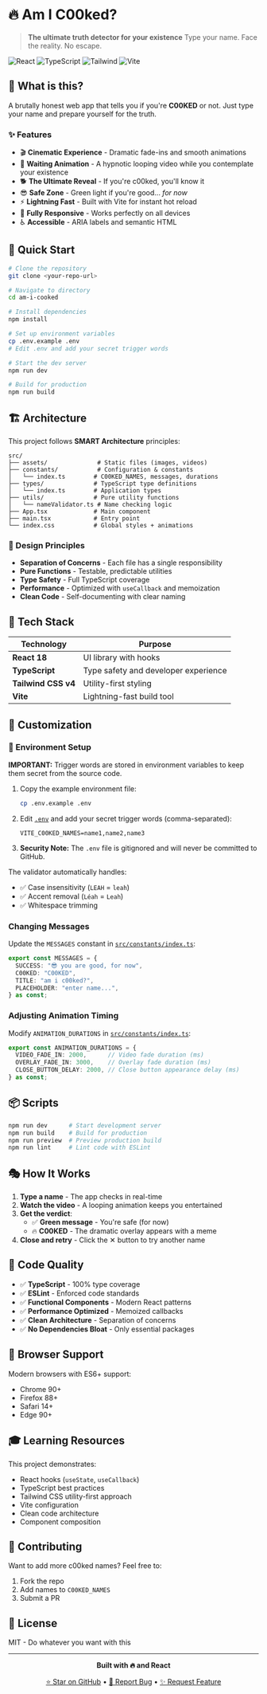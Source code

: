 # 🔥 Am I C00ked?

> **The ultimate truth detector for your existence**
> Type your name. Face the reality. No escape.

![React](https://img.shields.io/badge/React-18-61DAFB?style=for-the-badge&logo=react&logoColor=black)
![TypeScript](https://img.shields.io/badge/TypeScript-5.4-3178C6?style=for-the-badge&logo=typescript&logoColor=white)
![Tailwind](https://img.shields.io/badge/Tailwind-4.1-38B2AC?style=for-the-badge&logo=tailwind-css&logoColor=white)
![Vite](https://img.shields.io/badge/Vite-6.3-646CFF?style=for-the-badge&logo=vite&logoColor=white)

## 🎯 What is this?

A brutally honest web app that tells you if you're **C00KED** or not. Just type your name and prepare yourself for the truth.

### ✨ Features

- 🎬 **Cinematic Experience** - Dramatic fade-ins and smooth animations
- 🎥 **Waiting Animation** - A hypnotic looping video while you contemplate your existence
- 🐕 **The Ultimate Reveal** - If you're c00ked, you'll know it
- 😎 **Safe Zone** - Green light if you're good... *for now*
- ⚡ **Lightning Fast** - Built with Vite for instant hot reload
- 📱 **Fully Responsive** - Works perfectly on all devices
- ♿ **Accessible** - ARIA labels and semantic HTML

## 🚀 Quick Start

```bash
# Clone the repository
git clone <your-repo-url>

# Navigate to directory
cd am-i-cooked

# Install dependencies
npm install

# Set up environment variables
cp .env.example .env
# Edit .env and add your secret trigger words

# Start the dev server
npm run dev

# Build for production
npm run build
```

## 🏗️ Architecture

This project follows **SMART Architecture** principles:

```
src/
├── assets/              # Static files (images, videos)
├── constants/           # Configuration & constants
│   └── index.ts        # C00KED_NAMES, messages, durations
├── types/              # TypeScript type definitions
│   └── index.ts        # Application types
├── utils/              # Pure utility functions
│   └── nameValidator.ts # Name checking logic
├── App.tsx             # Main component
├── main.tsx            # Entry point
└── index.css           # Global styles + animations
```

### 🧠 Design Principles

- **Separation of Concerns** - Each file has a single responsibility
- **Pure Functions** - Testable, predictable utilities
- **Type Safety** - Full TypeScript coverage
- **Performance** - Optimized with `useCallback` and memoization
- **Clean Code** - Self-documenting with clear naming

## 🎨 Tech Stack

| Technology | Purpose |
|------------|---------|
| **React 18** | UI library with hooks |
| **TypeScript** | Type safety and developer experience |
| **Tailwind CSS v4** | Utility-first styling |
| **Vite** | Lightning-fast build tool |

## 🔧 Customization

### 🔐 Environment Setup

**IMPORTANT:** Trigger words are stored in environment variables to keep them secret from the source code.

1. Copy the example environment file:
   ```bash
   cp .env.example .env
   ```

2. Edit [`.env`](.env) and add your secret trigger words (comma-separated):
   ```env
   VITE_C00KED_NAMES=name1,name2,name3
   ```

3. **Security Note:** The `.env` file is gitignored and will never be committed to GitHub.

The validator automatically handles:
- ✅ Case insensitivity (`LEAH` = `leah`)
- ✅ Accent removal (`Léah` = `Leah`)
- ✅ Whitespace trimming

### Changing Messages

Update the `MESSAGES` constant in [`src/constants/index.ts`](src/constants/index.ts):

```typescript
export const MESSAGES = {
  SUCCESS: "😎 you are good, for now",
  C00KED: "C00KED",
  TITLE: "am i c00ked?",
  PLACEHOLDER: "enter name...",
} as const;
```

### Adjusting Animation Timing

Modify `ANIMATION_DURATIONS` in [`src/constants/index.ts`](src/constants/index.ts):

```typescript
export const ANIMATION_DURATIONS = {
  VIDEO_FADE_IN: 2000,      // Video fade duration (ms)
  OVERLAY_FADE_IN: 3000,    // Overlay fade duration (ms)
  CLOSE_BUTTON_DELAY: 2000, // Close button appearance delay (ms)
} as const;
```

## 📦 Scripts

```bash
npm run dev      # Start development server
npm run build    # Build for production
npm run preview  # Preview production build
npm run lint     # Lint code with ESLint
```

## 🎭 How It Works

1. **Type a name** - The app checks in real-time
2. **Watch the video** - A looping animation keeps you entertained
3. **Get the verdict**:
   - ✅ **Green message** - You're safe (for now)
   - 🔥 **C00KED** - The dramatic overlay appears with a meme
4. **Close and retry** - Click the ✕ button to try another name

## 🧪 Code Quality

- ✅ **TypeScript** - 100% type coverage
- ✅ **ESLint** - Enforced code standards
- ✅ **Functional Components** - Modern React patterns
- ✅ **Performance Optimized** - Memoized callbacks
- ✅ **Clean Architecture** - Separation of concerns
- ✅ **No Dependencies Bloat** - Only essential packages

## 📱 Browser Support

Modern browsers with ES6+ support:
- Chrome 90+
- Firefox 88+
- Safari 14+
- Edge 90+

## 🎓 Learning Resources

This project demonstrates:
- React hooks (`useState`, `useCallback`)
- TypeScript best practices
- Tailwind CSS utility-first approach
- Vite configuration
- Clean code architecture
- Component composition

## 🤝 Contributing

Want to add more c00ked names? Feel free to:
1. Fork the repo
2. Add names to `C00KED_NAMES`
3. Submit a PR

## 📄 License

MIT - Do whatever you want with this

---

<div align="center">

**Built with 🔥 and React**

[⭐ Star on GitHub](.) • [🐛 Report Bug](.) • [✨ Request Feature](.)

</div>
